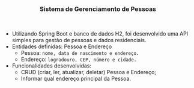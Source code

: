 <h3 align="center"> Sistema de Gerenciamento de Pessoas </h3> <br />

  - Utilizando Spring Boot e banco de dados H2, foi desenvolvido uma API simples para gestão de pessoas e dados residenciais.
  - Entidades definidas: Pessoa e Endereço
      - Pessoa: ```nome, data de nascimento e endereço.```
      - Endereço: ```logradouro, CEP, número e cidade.```
  - Funcionalidades desenvolvidas: 
      - CRUD (criar, ler, atualizar, deletar) Pessoa e Endereço;
      - Informar qual endereço principal da Pessoa.

